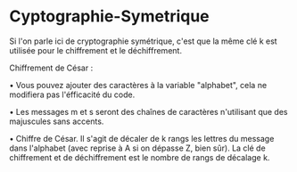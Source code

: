 # Cyptographie-Symetrique
Si l'on parle ici de cryptographie symétrique, c'est que la même clé k est utilisée pour le chiffrement et le déchiffrement.

Chiffrement de César :

• Vous pouvez ajouter des caractères à la variable "alphabet", cela ne modifiera pas l'éfficacité du code.

• Les messages m et s seront des chaînes de caractères n'utilisant que des majuscules sans accents.

• Chiffre de César. Il s'agit de décaler de k rangs les lettres du message dans l'alphabet (avec reprise à A si on dépasse Z, bien sûr). La clé de chiffrement et de déchiffrement est le nombre de rangs de décalage k.


